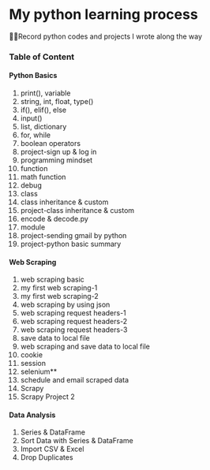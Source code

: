 # My python learning process
:woman_technologist:Record python codes and projects I wrote along the way

### Table of Content

#### Python Basics
1. print(), variable
2. string, int, float, type()
3. if(), elif(), else
4. input()
5. list, dictionary
6. for, while
7. boolean operators
8. project-sign up & log in
9. programming mindset
10. function
11. math function
12. debug
13. class
14. class inheritance & custom
15. project-class inheritance & custom
16. encode & decode.py
17. module
18. project-sending gmail by python
19. project-python basic summary

#### Web Scraping
1. web scraping basic
2. my first web scraping-1
3. my first web scraping-2
4. web scraping by using json
5. web scraping request headers-1
6. web scraping request headers-2
7. web scraping request headers-3
8. save data to local file
9. web scraping and save data to local file
10. cookie
11. session
12. selenium**
13. schedule and email scraped data
14. Scrapy
15. Scrapy Project 2

#### Data Analysis
1. Series & DataFrame
2. Sort Data with Series & DataFrame
3. Import CSV & Excel
4. Drop Duplicates
